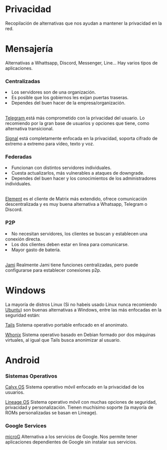 # Privacidad
Recopilación de alternativas que nos ayudan a mantener la privacidad en la red.

<h1>Mensajería</h1>
Alternativas a Whattsapp, Discord, Messenger, Line... Hay varios tipos de aplicaciones.
<h3>Centralizadas</h3>
<li>Los servidores son de una organización. </li>
<li> Es posible que los gobiernos les exijan puertas traseras. </li>
<li> Dependes del buen hacer de la empresa/organización.</li>
  <br>
<p><a href="https://telegram.org/">Telegram </a> está más comprometido con la privacidad del usuario. Lo recomiendo por la gran base de usuarios y opciones que tiene, como alternativa transicional.
<p><a href="https://signal.org/">Signal</a> está completamente enfocada en la privacidad, soporta cifrado de extremo a extremo para vídeo, texto y voz. 

<h3>Federadas</h3>
<li>Funcionan con distintos servidores individuales. </li>
<li>Cuesta actualizarlos, más vulnerables a ataques de downgrade.</li>
<li>Dependes del buen hacer y los conocimientos de los administradores individuales.</li>
  <br>

<a href="https://element.io/">Element</a> es el cliente de Matrix más extendido, ofrece comunicación descentralizada y es muy buena alternativa a Whatsapp, Telegram o Discord.

<h3>P2P</h3>
<li>No necesitan servidores, los clientes se buscan y establecen una conexión directa.</li>
<li>Los dos clientes deben estar en línea para comunicarse.</li>
<li>Mayor gasto de batería.</li>
  <br>

<a href="https://jami.net/">Jami</a> Realmente Jami tiene funciones centralizadas, pero puede configurarse para establecer conexiones p2p.

<h1>Windows</h1>
<p>La mayoría de distros Linux (Si no habeis usado Linux nunca recomiendo <a href="https://ubuntu.com/">Ubuntu</a>) son buenas alternativas a Windows, entre las más enfocadas en la seguridad están:</p>
<p><a href="https://tails.boum.org/">Tails</a> Sistema operativo portable enfocado en el anonimato.</p>
<p><a href="https://www.whonix.org/">Whonix</a> Sistema operativo basado en Debian formado por dos máquinas virtuales, al igual que Tails busca anonimizar al usuario.</p>

<h1>Android</h1>
<h3>Sistemas Operativos</h3>
<p><a href="https://calyxos.org/">Calyx OS</a> Sistema operativo móvil enfocado en la privacidad de los usuarios.</p>
<p><a href="https://www.lineageos.org/">Lineage OS</a> Sistema operativo móvil con muchas opciones de seguridad, privacidad y personalización. Tienen muchísimo soporte (la mayoría de ROMs personalizadas se basan en Lineage).</p>
<h3>Google Services</h3>
<p><a href="https://microg.org/">microG</a> Alternativa a los servicios de Google. Nos permite tener aplicaciones dependientes de Google sin instalar sus servicios.</p>
